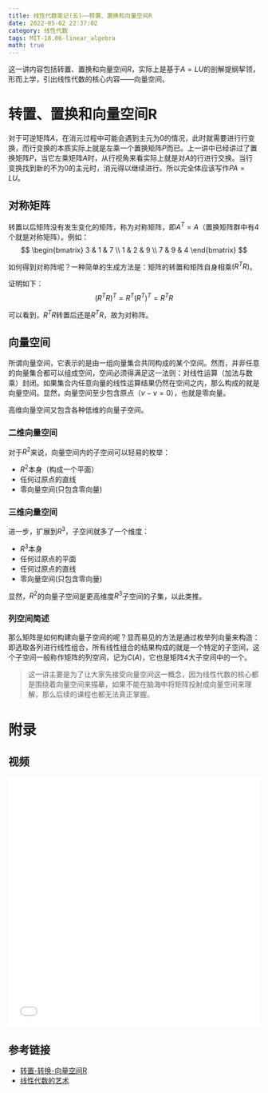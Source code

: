 ```yaml
---
title: 线性代数笔记(五)——转置、置换和向量空间R
date: 2022-05-02 22:37:02
category: 线性代数
tags: MIT-18.06-linear_algebra
math: true
---
```


这一讲内容包括转置、置换和向量空间$R$，实际上是基于$A=LU$的剖解提纲挈领，形而上学，引出线性代数的核心内容——向量空间。

<!--more-->

# 转置、置换和向量空间R

对于可逆矩阵$A$，在消元过程中可能会遇到主元为0的情况，此时就需要进行行变换，而行变换的本质实际上就是左乘一个置换矩阵$P$而已。上一讲中已经讲过了置换矩阵$P$，当它左乘矩阵$A$时，从行视角来看实际上就是对$A$的行进行交换。当行变换找到新的不为0的主元时，消元得以继续进行。所以完全体应该写作$PA=LU$。

## 对称矩阵
转置以后矩阵没有发生变化的矩阵，称为对称矩阵，即$A^T=A$（置换矩阵群中有4个就是对称矩阵）。例如：
$$
\begin{bmatrix}
3 & 1 & 7 
\\ 1 & 2 & 9 
\\ 7 & 9 & 4 
\end{bmatrix}
$$

如何得到对称阵呢？一种简单的生成方法是：矩阵的转置和矩阵自身相乘$(R^TR)$。

证明如下：
$$
(R^TR)^T = R^T(R^T)^T = R^TR
$$

可以看到，$R^TR$转置后还是$R^TR$，故为对称阵。

## 向量空间
所谓向量空间，它表示的是由一组向量集合共同构成的某个空间。然而，并非任意的向量集合都可以组成空间，空间必须得满足这一法则：对线性运算（加法与数乘）封闭。如果集合内任意向量的线性运算结果仍然在空间之内，那么构成的就是向量空间。显然，向量空间至少包含原点（$v-v=0$），也就是零向量。

高维向量空间又包含各种低维的向量子空间。

### 二维向量空间
对于$R^2$来说，向量空间内的子空间可以轻易的枚举：

- $R^2$本身（构成一个平面）
- 任何过原点的直线
- 零向量空间(只包含零向量)

### 三维向量空间
进一步，扩展到$R^3$，子空间就多了一个维度：

- $R^3$本身
- 任何过原点的平面
- 任何过原点的直线
- 零向量空间(只包含零向量)

显然，$R^2$的向量子空间是更高维度$R^3$子空间的子集，以此类推。


### 列空间简述
那么矩阵是如何构建向量子空间的呢？显而易见的方法是通过枚举列向量来构造：即选取各列进行线性组合，所有线性组合的结果构成的就是一个特定的子空间，这个子空间一般称作矩阵的列空间，记为$C(A)$，它也是矩阵4大子空间中的一个。

> 这一讲主要是为了让大家先接受向量空间这一概念，因为线性代数的核心都是围绕着向量空间来描摹，如果不能在脑海中将矩阵投射成向量空间来理解，那么后续的课程也都无法真正掌握。

# 附录

## 视频

<iframe src="//player.bilibili.com/player.html?aid=382989698&bvid=BV16Z4y1U7oU&cid=569897195&p=5&autoplay=0" scrolling="no" border="0" width="100%" height="500" frameborder="no" framespacing="0" allowfullscreen="true"> </iframe>

## 参考链接

- [转置-转换-向量空间R](https://github.com/MLNLP-World/MIT-Linear-Algebra-Notes/blob/master/%5B05%5D%20%E8%BD%AC%E7%BD%AE-%E8%BD%AC%E6%8D%A2-%E5%90%91%E9%87%8F%E7%A9%BA%E9%97%B4%20R/%E7%BA%BF%E6%80%A7%E4%BB%A3%E6%95%B0%5B%E4%BA%94%5D.pdf)
- [线性代数的艺术](https://github.com/kf-liu/The-Art-of-Linear-Algebra-zh-CN)